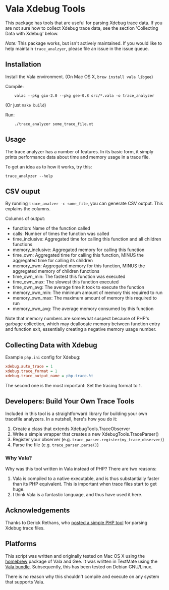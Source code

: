 # Vala Xdebug Tools

This package has tools that are useful for parsing Xdebug trace data. If
you are not sure how to collect Xdebug trace data, see the section
'Collecting Data with Xdebug' below.

_Note:_ This package works, but isn't actively maintained. If you would
like to help maintain `trace_analzyer`, please file an issue in the
issue queue.

## Installation

Install the Vala environment. (On Mac OS X, `brew install vala libgee`)

Compile:

```
    valac --pkg gio-2.0 --pkg gee-0.8 src/*.vala -o trace_analyzer
```

(Or just `make build`)

Run:

```
    ./trace_analyzer some_trace_file.xt
```

## Usage

The trace analyzer has a number of features. In its basic form, it
simply prints performance data about time and memory usage in a trace
file.

To get an idea as to how it works, try this:

    trace_analyzer --help

## CSV ouput

By running `trace_analzer -c some_file`, you can generate CSV output.
This explains the columns.

Columns of output:

* function: Name of the function called
* calls: Number of times the function was called
* time_inclusive: Aggregated time for calling this function and all
  children functions
* memory_inclusive: Aggregated memory for calling this function
* time_own: Aggregated time for calling this function, MINUS the
  aggregated time for calling its children
* memory_own: Aggregated memory for this function, MINUS the aggregated
  memory of children functions
* time_own_min: The fastest this function was executed
* time_own_max: The slowest this function executed
* time_own_avg: The average time it took to execute the function
* memory_own_min: The minimum amount of memory this required to run
* memory_own_max: The maximum amount of memory this required to run
* memory_own_avg: The average memory consumed by this function

Note that memory numbers are somewhat suspect because of PHP's garbage
collection, which may deallocate memory between function entry and
function exit, essentially creating a negative memory usage number.

## Collecting Data with Xdebug

Example `php.ini` config for Xdebug:

```ini
xdebug.auto_trace = 1
xdebug.trace_format = 1
xdebug.trace_output_name = php-trace.%t
```

The second one is the most important: Set the tracing format to 1.

## Developers: Build Your Own Trace Tools

Included in this tool is a straightforward library for building your own
tracefile analyzers. In a nutshell, here's how you do it:

1. Create a class that extends XdebugTools.TraceObserver
2. Write a simple wrapper that creates a new XdebugTools.TraceParser()
3. Register your observer (e.g.
`trace_parser.register(my_trace_observer)`)
4. Parse the file (e.g. `trace_parser.parse()`)

### Why Vala?

Why was this tool written in Vala instead of PHP? There are two reasons:

1. Vala is compiled to a native executable, and is thus substantially faster than its PHP equivalent. This is important when trace files start to get huge.
2. I think Vala is a fantastic language, and thus have used it here.

## Acknowledgements

Thanks to Derick Rethans, who [posted a simple PHP
tool](http://derickrethans.nl/xdebug-and-tracing-memory-usage.html) for
parsing Xdebug trace files.

## Platforms

This script was written and originally tested on Mac OS X using the
[homebrew](https://github.com/mxcl/homebrew) package of Vala and Gee. It
was written in TextMate using the [Vala
bundle](https://github.com/technosophos/Vala-TMBundle). Subsequently,
this has been tested on Debian GNU/Linux.

There is no reason why this shouldn't compile and execute on any system
that supports Vala.

